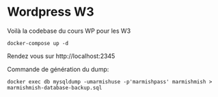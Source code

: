 # Wordpress W3

Voilà la codebase du cours WP pour les W3

```shell
docker-compose up -d
```

Rendez vous sur http://localhost:2345

Commande de génération du dump:
```shell
docker exec db mysqldump -umarmishuse -p'marmishpass' marmishmish > marmishmish-database-backup.sql
```